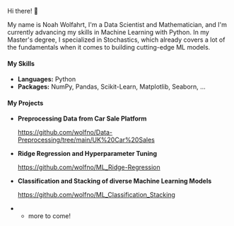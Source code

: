Hi there! 👋 

My name is Noah Wolfahrt, I'm a Data Scientist and Mathematician, and I'm currently advancing my skills in Machine Learning with Python. In my Master's degree, I specialized in Stochastics, which already covers a lot of the fundamentals when it comes to building cutting-edge ML models.


#### My Skills

- **Languages:** Python
- **Packages:** NumPy, Pandas, Scikit-Learn, Matplotlib, Seaborn, ...

#### My Projects

* **Preprocessing Data from Car Sale Platform**
  
    https://github.com/wolfno/Data-Preprocessing/tree/main/UK%20Car%20Sales

* **Ridge Regression and Hyperparameter Tuning**
  
    https://github.com/wolfno/ML_Ridge-Regression

* **Classification and Stacking of diverse Machine Learning Models**
  
    https://github.com/wolfno/ML_Classification_Stacking

* - more to come!
